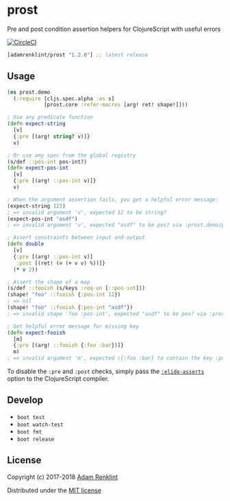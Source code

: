 # prost

Pre and post condition assertion helpers for ClojureScript with useful errors

[![CircleCI](https://circleci.com/gh/adamrenklint/prost.svg?style=svg)](https://circleci.com/gh/adamrenklint/prost)

```clojure
[adamrenklint/prost "1.2.0"] ;; latest release
```

## Usage

```clojure
(ns prost.demo
  (:require [cljs.spec.alpha :as s]
            [prost.core :refer-macros [arg! ret! shape!]]))

; Use any predicate function
(defn expect-string
  [v]
  {:pre [(arg! string? v)]}
  v)

; Or use any spec from the global registry
(s/def ::pos-int pos-int?)
(defn expect-pos-int
  [v]
  {:pre [(arg! ::pos-int v)]}
  v)

; When the argument assertion fails, you get a helpful error message:
(expect-string 123)
; => invalid argument 'v', expected 12 to be string?
(expect-pos-int "asdf")
; => invalid argument 'v', expected "asdf" to be pos? via :prost.demo/pos-int

; Assert constraints between input and output
(defn double
  [v]
  {:pre [(arg! ::pos-int v)]
   :post [(ret! (= (+ v v) %))]}
  (* v 2))

; Assert the shape of a map
(s/def ::fooish (s/keys :req-un [::pos-int]))
(shape! "foo" ::fooish {:pos-int 12})
; => nil
(shape! "foo" ::fooish {:pos-int "asdf"})
; => invalid shape 'foo :pos-int', expected "asdf" to be pos? via :prost.demo/fooish > :prost.demo/pos-int

; Get helpful error message for missing key
(defn expect-fooish
  [m]
  {:pre [(arg! ::fooish {:foo :bar})]}
  m)
; => invalid argument 'm', expected \{:foo :bar} to contain the key :pos-int via \:prost\.demo\-test/fooish
```

To disable the `:pre` and `:post` checks, simply pass the [`:elide-asserts`](https://cljs.github.io/api/compiler-options/elide-asserts) option to the ClojureScript compiler.

## Develop

- `boot test`
- `boot watch-test`
- `boot fmt`
- `boot release`

## License

Copyright (c) 2017-2018 [Adam Renklint](http://adamrenklint.com)

Distributed under the [MIT license](https://github.com/adamrenklint/prost/blob/master/LICENSE)
